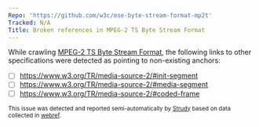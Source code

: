 ```yaml
---
Repo: 'https://github.com/w3c/mse-byte-stream-format-mp2t'
Tracked: N/A
Title: Broken references in MPEG-2 TS Byte Stream Format
---
```


While crawling [MPEG-2 TS Byte Stream Format](https://w3c.github.io/mse-byte-stream-format-mp2t/), the following links to other specifications were detected as pointing to non-existing anchors:
* [ ] https://www.w3.org/TR/media-source-2/#init-segment
* [ ] https://www.w3.org/TR/media-source-2/#media-segment
* [ ] https://www.w3.org/TR/media-source-2/#coded-frame

<sub>This issue was detected and reported semi-automatically by [Strudy](https://github.com/w3c/strudy/) based on data collected in [webref](https://github.com/w3c/webref/).</sub>
